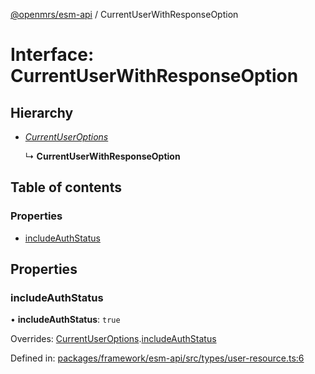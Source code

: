 [@openmrs/esm-api](../API.md) / CurrentUserWithResponseOption

# Interface: CurrentUserWithResponseOption

## Hierarchy

- [*CurrentUserOptions*](currentuseroptions.md)

  ↳ **CurrentUserWithResponseOption**

## Table of contents

### Properties

- [includeAuthStatus](currentuserwithresponseoption.md#includeauthstatus)

## Properties

### includeAuthStatus

• **includeAuthStatus**: ``true``

Overrides: [CurrentUserOptions](currentuseroptions.md).[includeAuthStatus](currentuseroptions.md#includeauthstatus)

Defined in: [packages/framework/esm-api/src/types/user-resource.ts:6](https://github.com/openmrs/openmrs-esm-core/blob/master/packages/framework/esm-api/src/types/user-resource.ts#L6)
